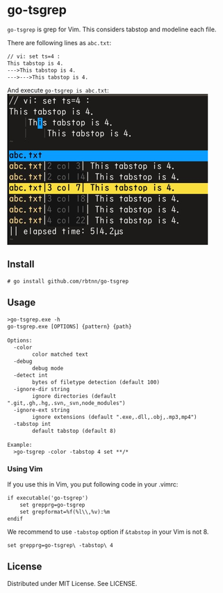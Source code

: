 
# go-tsgrep

`go-tsgrep` is grep for Vim. This considers tabstop and modeline each file.  

There are following lines as `abc.txt`:  
```
// vi: set ts=4 :
This tabstop is 4.
--->This tabstop is 4.
--->--->This tabstop is 4.
```
And execute `go-tsgrep is abc.txt`:  
![](https://raw.githubusercontent.com/rbtnn/go-tsgrep/main/abc.jpg)


## Install

```
# go install github.com/rbtnn/go-tsgrep
```

## Usage

```
>go-tsgrep.exe -h
go-tsgrep.exe [OPTIONS] {pattern} {path}

Options:
  -color
        color matched text
  -debug
        debug mode
  -detect int
        bytes of filetype detection (default 100)
  -ignore-dir string
        ignore directories (default ".git,.gh,.hg,.svn,_svn,node_modules")
  -ignore-ext string
        ignore extensions (default ".exe,.dll,.obj,.mp3,mp4")
  -tabstop int
        default tabstop (default 8)

Example:
  >go-tsgrep -color -tabstop 4 set **/*

```

### Using Vim

If you use this in Vim, you put following code in your .vimrc:

```
if executable('go-tsgrep')
	set grepprg=go-tsgrep
	set grepformat=%f(%l\\,%v):%m
endif
```

We recommend to use `-tabstop` option if `&tabstop` in your Vim is not 8.

```
set grepprg=go-tsgrep\ -tabstop\ 4
```

## License
Distributed under MIT License. See LICENSE.

